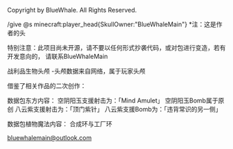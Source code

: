 Copyright by BlueWhale. All Rights Reserved.

/give @s minecraft:player_head{SkullOwner:"BlueWhaleMain"}
*注：这是作者的头

特别注意：此项目尚未开源，请不要以任何形式抄袭代码，或对包进行变造，若有开发意向的，
请联系BlueWhaleMain

战利品生物头颅 -头颅数据来自网络，属于玩家头颅

借鉴了相关作品的二次创作：

数据包东方内容：
空阴阳玉支援射击为：「Mind Amulet」
空阴阳玉Bomb属于原创
八云紫支援射击为：「顶门紫针」
八云紫支援Bomb为：「违背常识的另一侧」

数据包植物魔法内容：
合成环与工厂环

[BlueWhaleMain]: https://space.bilibili.com/336800070/#/

bluewhalemain@outlook.com
